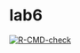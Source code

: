 # lab6
<!-- badges: start -->
[![R-CMD-check](https://github.com/Monmo538/lab6/actions/workflows/R-CMD-check.yaml/badge.svg)](https://github.com/Monmo538/lab6/actions/workflows/R-CMD-check.yaml)
<!-- badges: end -->
